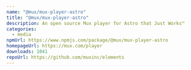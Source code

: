 ```yaml
---
name: "@mux/mux-player-astro"
title: "@mux/mux-player-astro"
description: An open source Mux player for Astro that Just Works™
categories:
  - media
npmUrl: https://www.npmjs.com/package/@mux/mux-player-astro
homepageUrl: https://mux.com/player
downloads: 1041
repoUrl: https://github.com/muxinc/elements
---
```


